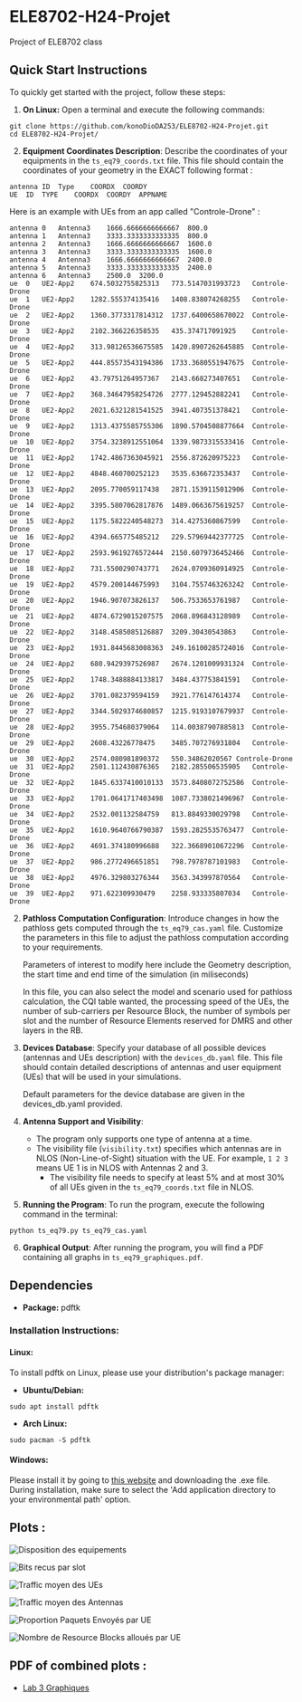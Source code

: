 # ELE8702-H24-Projet
Project of ELE8702 class 

## Quick Start Instructions

To quickly get started with the project, follow these steps:

1. **On Linux:**
   Open a terminal and execute the following commands:
```
git clone https://github.com/konoDioDA253/ELE8702-H24-Projet.git
cd ELE8702-H24-Projet/
```
2. **Equipment Coordinates Description**: 
   Describe the coordinates of your equipments in the `ts_eq79_coords.txt` file. This file should contain the coordinates of your geometry in the EXACT following format : 
```
antenna	ID	Type	COORDX	COORDY
UE	ID	TYPE	COORDX	COORDY	APPNAME
```
Here is an example with UEs from an app called "Controle-Drone" :
```
antenna	0	Antenna3	1666.6666666666667	800.0
antenna	1	Antenna3	3333.3333333333335	800.0
antenna	2	Antenna3	1666.6666666666667	1600.0
antenna	3	Antenna3	3333.3333333333335	1600.0
antenna	4	Antenna3	1666.6666666666667	2400.0
antenna	5	Antenna3	3333.3333333333335	2400.0
antenna	6	Antenna3	2500.0	3200.0
ue	0	UE2-App2	674.5032755825313	773.5147031993723	Controle-Drone
ue	1	UE2-App2	1282.555374135416	1408.838074268255	Controle-Drone
ue	2	UE2-App2	1360.3773317814312	1737.6400658670022	Controle-Drone
ue	3	UE2-App2	2102.366226358535	435.374717091925	Controle-Drone
ue	4	UE2-App2	313.98126536675585	1420.8907262645885	Controle-Drone
ue	5	UE2-App2	444.85573543194386	1733.3680551947675	Controle-Drone
ue	6	UE2-App2	43.79751264957367	2143.668273407651	Controle-Drone
ue	7	UE2-App2	368.34647958254726	2777.129452882241	Controle-Drone
ue	8	UE2-App2	2021.6321281541525	3941.407351378421	Controle-Drone
ue	9	UE2-App2	1313.4375585755306	1890.5704508877664	Controle-Drone
ue	10	UE2-App2	3754.3238912551064	1339.9873315533416	Controle-Drone
ue	11	UE2-App2	1742.4867363045921	2556.872620975223	Controle-Drone
ue	12	UE2-App2	4848.460700252123	3535.636672353437	Controle-Drone
ue	13	UE2-App2	2095.770059117438	2871.1539115012906	Controle-Drone
ue	14	UE2-App2	3395.5807062817876	1489.0663675619257	Controle-Drone
ue	15	UE2-App2	1175.5822240548273	314.4275360867599	Controle-Drone
ue	16	UE2-App2	4394.665775485212	229.57969442377725	Controle-Drone
ue	17	UE2-App2	2593.9619276572444	2150.6079736452466	Controle-Drone
ue	18	UE2-App2	731.5500290743771	2624.0709360914925	Controle-Drone
ue	19	UE2-App2	4579.200144675993	3104.7557463263242	Controle-Drone
ue	20	UE2-App2	1946.907073826137	506.7533653761987	Controle-Drone
ue	21	UE2-App2	4874.6729015207575	2068.896843128989	Controle-Drone
ue	22	UE2-App2	3148.4585085126887	3209.30430543863	Controle-Drone
ue	23	UE2-App2	1931.8445683008363	249.16100285724016	Controle-Drone
ue	24	UE2-App2	680.9429397526987	2674.1201009931324	Controle-Drone
ue	25	UE2-App2	1748.3488884133817	3484.437753841591	Controle-Drone
ue	26	UE2-App2	3701.082379594159	3921.776147614374	Controle-Drone
ue	27	UE2-App2	3344.5029374680857	1215.9193107679937	Controle-Drone
ue	28	UE2-App2	3955.754680379064	114.00387907885813	Controle-Drone
ue	29	UE2-App2	2608.43226778475	3485.707276931804	Controle-Drone
ue	30	UE2-App2	2574.080981890372	550.34862020567	Controle-Drone
ue	31	UE2-App2	2501.112430876365	2182.285506535905	Controle-Drone
ue	32	UE2-App2	1845.6337410010133	3573.8408072752586	Controle-Drone
ue	33	UE2-App2	1701.0641717403498	1087.7338021496967	Controle-Drone
ue	34	UE2-App2	2532.001132584759	813.8849330029798	Controle-Drone
ue	35	UE2-App2	1610.9640766790387	1593.2825535763477	Controle-Drone
ue	36	UE2-App2	4691.374180996688	322.36689010672296	Controle-Drone
ue	37	UE2-App2	986.2772496651851	798.7978787101983	Controle-Drone
ue	38	UE2-App2	4976.329803276344	3563.343997870564	Controle-Drone
ue	39	UE2-App2	971.622309930479	2258.933335807034	Controle-Drone
```

2. **Pathloss Computation Configuration**:
   Introduce changes in how the pathloss gets computed through the `ts_eq79_cas.yaml` file. Customize the parameters in this file to adjust the pathloss computation according to your requirements.

   Parameters of interest to modify here include the Geometry description, the start time and end time of the simulation (in miliseconds)

   In this file, you can also select the model and scenario used for pathloss calculation, the CQI table wanted, the processing speed of the UEs, the number of sub-carriers per Resource Block, the number of symbols per slot and the number of Resource Elements reserved for DMRS and other layers in the RB.

3. **Devices Database**:
   Specify your database of all possible devices (antennas and UEs description) with the `devices_db.yaml` file. This file should contain detailed descriptions of antennas and user equipment (UEs) that will be used in your simulations.

   Default parameters for the device database are given in the devices_db.yaml provided.

4. **Antenna Support and Visibility**:
   - The program only supports one type of antenna at a time.
   - The visibility file (`visibility.txt`) specifies which antennas are in NLOS (Non-Line-of-Sight) situation with the UE. For example, `1 2 3` means UE 1 is in NLOS with Antennas 2 and 3. 
     - The visibility file needs to specify at least 5% and at most 30% of all UEs given in the `ts_eq79_coords.txt` file in NLOS.

5. **Running the Program**:
   To run the program, execute the following command in the terminal:
```
python ts_eq79.py ts_eq79_cas.yaml
```

6. **Graphical Output**:
After running the program, you will find a PDF containing all graphs in `ts_eq79_graphiques.pdf`.


## Dependencies

- **Package:** pdftk

### Installation Instructions:

#### Linux:
To install pdftk on Linux, please use your distribution's package manager:

- **Ubuntu/Debian:**

```
sudo apt install pdftk
```
- **Arch Linux:**
```
sudo pacman -S pdftk
```  

#### Windows:
Please install it by going to [this website](https://www.pdflabs.com/tools/pdftk-the-pdf-toolkit/) and downloading the .exe file. During installation, make sure to select the 'Add application directory to your environmental path' option.

## Plots :

![Disposition des equipements](disp_plot_disposition_equipements.png)

![Bits recus par slot](disp_average_traffic_per_slot.png)

![Traffic moyen des UEs](disp_average_traffic_ues.png)

![Traffic moyen des Antennas](disp_average_traffic_antennas.png)

![Proportion Paquets Envoyés par UE](disp_plot_packet_success_rate.png)

![Nombre de Resource Blocks alloués par UE](disp_plot_resource_blocks_per_ue.png)

## PDF of combined plots :

- [Lab 3 Graphiques](ts_eq79_graphiques.pdf)